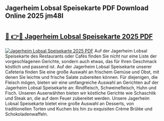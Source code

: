 ## Jagerheim Lobsal Speisekarte PDF Download Online 2025 jm48I

# <h2><a href="http://gc9bkok.nevu.top/?p=Jagerheim+Lobsal+Speisekarte">🔗 👉🔴 Jagerheim Lobsal Speisekarte 2025 PDF</a></h2>

[![Jagerheim Lobsal Speisekarte 2025 PDF](https://i.imgur.com/dBaPXMq.png)](http://gc9bkok.nevu.top/?p=Jagerheim+Lobsal+Speisekarte)
Auf der Jagerheim Lobsal Speisekarte des Restaurants oder Cafés finden Sie nicht nur eine Liste der vorgeschlagenen Gerichte, sondern auch etwas, das für Ihren Geschmack köstlich und passend ist. Auf der Jagerheim Lobsal Speisekarte unserer Cafeteria finden Sie eine große Auswahl an frischem Gemüse und Obst, mit denen Sie leichte und frische Salate zubereiten können. Für diejenigen, die Fleisch mögen, bieten wir eine umfangreiche Auswahl an Gerichten auf der Jagerheim Lobsal Speisekarte an: Rindfleisch, Schweinefleisch, Huhn und Fisch. Unseren Auserwählten bieten wir köstliche Gerichte wie Schaschlik und Steak an, die auf dem Feuer zubereitet werden. Unsere Jagerheim Lobsal Speisekarte bietet eine große Auswahl an Desserts, von traditionellen Torten und Kuchen bis hin zu exquisiten Crème Brûlée und Schokoladenwaffeln.
